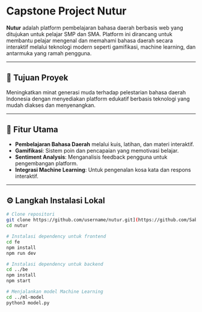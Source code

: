 # Capstone Project Nutur

**Nutur** adalah platform pembelajaran bahasa daerah berbasis web yang ditujukan untuk pelajar SMP dan SMA. Platform ini dirancang untuk membantu pelajar mengenal dan memahami bahasa daerah secara interaktif melalui teknologi modern seperti gamifikasi, machine learning, dan antarmuka yang ramah pengguna.

---

## 🎯 Tujuan Proyek

Meningkatkan minat generasi muda terhadap pelestarian bahasa daerah Indonesia dengan menyediakan platform edukatif berbasis teknologi yang mudah diakses dan menyenangkan.

---

## 🚀 Fitur Utama

- **Pembelajaran Bahasa Daerah** melalui kuis, latihan, dan materi interaktif.
- **Gamifikasi**: Sistem poin dan pencapaian yang memotivasi belajar.
- **Sentiment Analysis**: Menganalisis feedback pengguna untuk pengembangan platform.
- **Integrasi Machine Learning**: Untuk pengenalan kosa kata dan respons interaktif.

---

## ⚙️ Langkah Instalasi Lokal

```bash
# Clone repositori
git clone https://github.com/username/nutur.git](https://github.com/Sabrinacitraa/Capstone-Project-Nutur.git
cd nutur

# Instalasi dependency untuk frontend
cd fe
npm install
npm run dev

# Instalasi dependency untuk backend
cd ../be
npm install
npm start

# Menjalankan model Machine Learning
cd ../ml-model
python3 model.py




